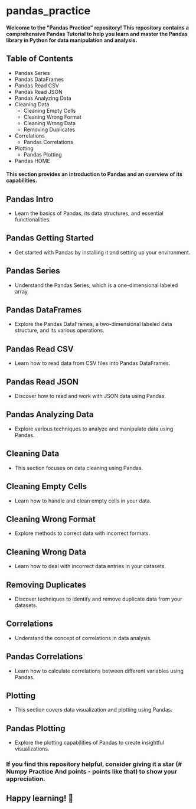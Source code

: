 # pandas_practice

#### Welcome to the "Pandas Practice" repository! This repository contains a comprehensive Pandas Tutorial to help you learn and master the Pandas library in Python for data manipulation and analysis.

## Table of Contents
- Pandas Series
- Pandas DataFrames
- Pandas Read CSV
- Pandas Read JSON
- Pandas Analyzing Data
- Cleaning Data
  - Cleaning Empty Cells
  - Cleaning Wrong Format
  - Cleaning Wrong Data
  - Removing Duplicates
- Correlations
  - Pandas Correlations
- Plotting
  - Pandas Plotting
- Pandas HOME
#### This section provides an introduction to Pandas and an overview of its capabilities.

## Pandas Intro
- Learn the basics of Pandas, its data structures, and essential functionalities.

## Pandas Getting Started
- Get started with Pandas by installing it and setting up your environment.

## Pandas Series
- Understand the Pandas Series, which is a one-dimensional labeled array.

## Pandas DataFrames
- Explore the Pandas DataFrames, a two-dimensional labeled data structure, and its various operations.

## Pandas Read CSV
- Learn how to read data from CSV files into Pandas DataFrames.

## Pandas Read JSON
- Discover how to read and work with JSON data using Pandas.

## Pandas Analyzing Data
- Explore various techniques to analyze and manipulate data using Pandas.

## Cleaning Data
- This section focuses on data cleaning using Pandas.

## Cleaning Empty Cells
- Learn how to handle and clean empty cells in your data.

## Cleaning Wrong Format
- Explore methods to correct data with incorrect formats.

## Cleaning Wrong Data
- Learn how to deal with incorrect data entries in your datasets.

## Removing Duplicates
- Discover techniques to identify and remove duplicate data from your datasets.

## Correlations
- Understand the concept of correlations in data analysis.

## Pandas Correlations
- Learn how to calculate correlations between different variables using Pandas.

## Plotting
- This section covers data visualization and plotting using Pandas.

## Pandas Plotting
- Explore the plotting capabilities of Pandas to create insightful visualizations.

### If you find this repository helpful, consider giving it a star (# Numpy Practice And points - points like that) to show your appreciation.

## Happy learning! 🚀
